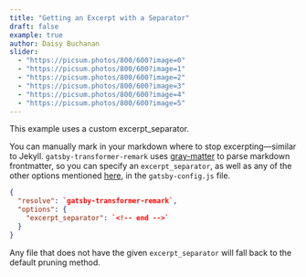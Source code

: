 ```yaml
---
title: "Getting an Excerpt with a Separator"
draft: false
example: true
author: Daisy Buchanan
slider:
  - "https://picsum.photos/800/600?image=0"
  - "https://picsum.photos/800/600?image=1"
  - "https://picsum.photos/800/600?image=2"
  - "https://picsum.photos/800/600?image=3"
  - "https://picsum.photos/800/600?image=4"
  - "https://picsum.photos/800/600?image=5"
---
```


This example uses a custom excerpt_separator.

You can manually mark in your markdown where to stop excerpting—similar to Jekyll. <!-- end -->`gatsby-transformer-remark` uses [gray-matter](https://github.com/jonschlinkert/gray-matter) to parse markdown frontmatter, so you can specify an `excerpt_separator`, as well as any of the other options mentioned [here](https://github.com/jonschlinkert/gray-matter#options), in the `gatsby-config.js` file.

```json
{
  "resolve": `gatsby-transformer-remark`,
  "options": {
    "excerpt_separator": `<!-- end -->`
  }
}
```

Any file that does not have the given `excerpt_separator` will fall back to the default pruning method.
